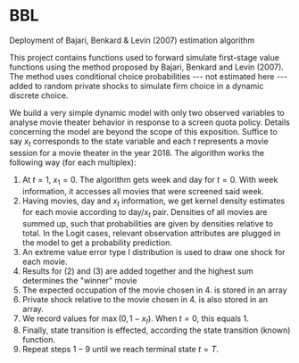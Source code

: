 # BBL
Deployment of Bajari, Benkard &amp; Levin (2007) estimation algorithm

This project contains functions used to forward simulate first-stage value functions using the method proposed by Bajari, Benkard and Levin (2007). The method uses conditional choice probabilities --- not estimated here --- added to random private shocks to simulate firm choice in a dynamic discrete choice.

We build a very simple dynamic model with only two observed variables to analyse movie theater behavior in response to a screen quota policy. Details concerning the model are beyond the scope of this exposition. Suffice to say $x_t$ corresponds to the state variable and each $t$ represents a movie session for a movie theater in the year 2018. The algorithm works the following way (for each multiplex):
1. At $t=1$, $x_1 = 0$. The algorithm gets week and day for $t=0$. With week information, it accesses all movies that were screened said week.
1. Having movies, day and $x_t$ information, we get kernel density estimates for each movie according to day/$x_t$ pair. Densities of all movies are summed up, such that probabilities are given by densities relative to total. In the Logit cases, relevant observation attributes are plugged in the model to get a probability prediction.
1. An extreme value error type I distribution is used to draw one shock for each movie.
1. Results for (2) and (3) are added together and the highest sum determines the "winner" movie
1. The expected occupation of the movie chosen in 4. is stored in an array
1. Private shock relative to the movie chosen in 4. is also stored in an array.
1. We record values for $\max(0,1 - x_t)$. When $t=0$, this equals $1$.
1. Finally, state transition is effected, according the state transition (known) function.
1. Repeat steps $1-9$ until we reach terminal state $t=T$.
